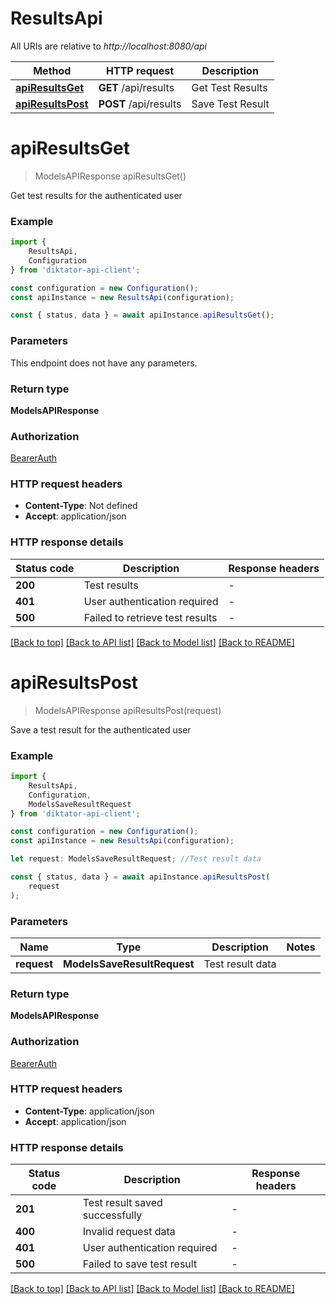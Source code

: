 # ResultsApi

All URIs are relative to *http://localhost:8080/api*

|Method | HTTP request | Description|
|------------- | ------------- | -------------|
|[**apiResultsGet**](#apiresultsget) | **GET** /api/results | Get Test Results|
|[**apiResultsPost**](#apiresultspost) | **POST** /api/results | Save Test Result|

# **apiResultsGet**
> ModelsAPIResponse apiResultsGet()

Get test results for the authenticated user

### Example

```typescript
import {
    ResultsApi,
    Configuration
} from 'diktator-api-client';

const configuration = new Configuration();
const apiInstance = new ResultsApi(configuration);

const { status, data } = await apiInstance.apiResultsGet();
```

### Parameters
This endpoint does not have any parameters.


### Return type

**ModelsAPIResponse**

### Authorization

[BearerAuth](../README.md#BearerAuth)

### HTTP request headers

 - **Content-Type**: Not defined
 - **Accept**: application/json


### HTTP response details
| Status code | Description | Response headers |
|-------------|-------------|------------------|
|**200** | Test results |  -  |
|**401** | User authentication required |  -  |
|**500** | Failed to retrieve test results |  -  |

[[Back to top]](#) [[Back to API list]](../README.md#documentation-for-api-endpoints) [[Back to Model list]](../README.md#documentation-for-models) [[Back to README]](../README.md)

# **apiResultsPost**
> ModelsAPIResponse apiResultsPost(request)

Save a test result for the authenticated user

### Example

```typescript
import {
    ResultsApi,
    Configuration,
    ModelsSaveResultRequest
} from 'diktator-api-client';

const configuration = new Configuration();
const apiInstance = new ResultsApi(configuration);

let request: ModelsSaveResultRequest; //Test result data

const { status, data } = await apiInstance.apiResultsPost(
    request
);
```

### Parameters

|Name | Type | Description  | Notes|
|------------- | ------------- | ------------- | -------------|
| **request** | **ModelsSaveResultRequest**| Test result data | |


### Return type

**ModelsAPIResponse**

### Authorization

[BearerAuth](../README.md#BearerAuth)

### HTTP request headers

 - **Content-Type**: application/json
 - **Accept**: application/json


### HTTP response details
| Status code | Description | Response headers |
|-------------|-------------|------------------|
|**201** | Test result saved successfully |  -  |
|**400** | Invalid request data |  -  |
|**401** | User authentication required |  -  |
|**500** | Failed to save test result |  -  |

[[Back to top]](#) [[Back to API list]](../README.md#documentation-for-api-endpoints) [[Back to Model list]](../README.md#documentation-for-models) [[Back to README]](../README.md)

